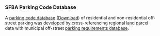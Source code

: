 ### SFBA Parking Code Database
A [parking code database](/parking_code.json) (<a href="/parking_codes.xlsx" download="filename">Download</a>) of residential and non-residential off-street parking was developed by cross-referencing regional land parcel data with municipal off-street [parking requirements database](/ParkingRequirementsbyCity.html). 

